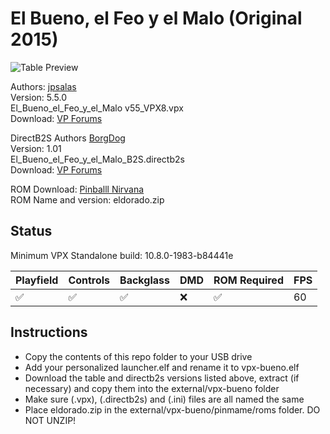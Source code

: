 # El Bueno, el Feo y el Malo (Original 2015)

![Table Preview](https://github.com/psybocilin/vpx-standalone-alp4k/blob/vpx-elbueno/images/vpx-elbueno-preview.jpg)

Authors: [jpsalas](https://www.vpforums.org/index.php?showuser=277)  
Version: 5.5.0  
El_Bueno_el_Feo_y_el_Malo v55_VPX8.vpx  
Download: [VP Forums](https://www.vpforums.org/index.php?app=downloads&showfile=11605)

DirectB2S
Authors [BorgDog](https://www.vpforums.org/index.php?showuser=89975)  
Version: 1.01  
El_Bueno_el_Feo_y_el_Malo_B2S.directb2s  
Download: [VP Forums](https://www.vpforums.org/index.php?app=downloads&showfile=11623)  

ROM
Download: [Pinballl Nirvana](https://pinballnirvana.com/forums/resources/eldorado.1766/)    
ROM Name and version: eldorado.zip  

## Status 

Minimum VPX Standalone build: 10.8.0-1983-b84441e

| Playfield | Controls | Backglass | DMD | ROM Required | FPS | 
|-----------|----------|-----------|-----|--------------|-----|
| :white_check_mark: | :white_check_mark: | :white_check_mark: | :x: | :white_check_mark: | 60 |

## Instructions

- Copy the contents of this repo folder to your USB drive
- Add your personalized launcher.elf and rename it to vpx-bueno.elf
- Download the table and directb2s versions listed above, extract (if necessary) and copy them into the external/vpx-bueno folder
- Make sure (.vpx), (.directb2s) and (.ini) files are all named the same
- Place eldorado.zip in the external/vpx-bueno/pinmame/roms folder. DO NOT UNZIP!  
